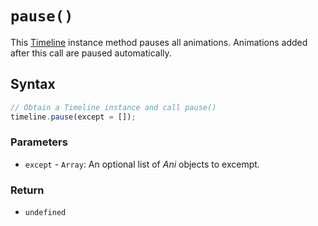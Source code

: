# `pause()`
This [Timeline](/play-ui/api/ani/Timeline/README.md) instance method pauses all animations. Animations added after this call are paused automatically.

## Syntax

```js
// Obtain a Timeline instance and call pause()
timeline.pause(except = []);
```

### Parameters
+ `except` - `Array`: An optional list of *Ani* objects to excempt.

### Return
+ `undefined`